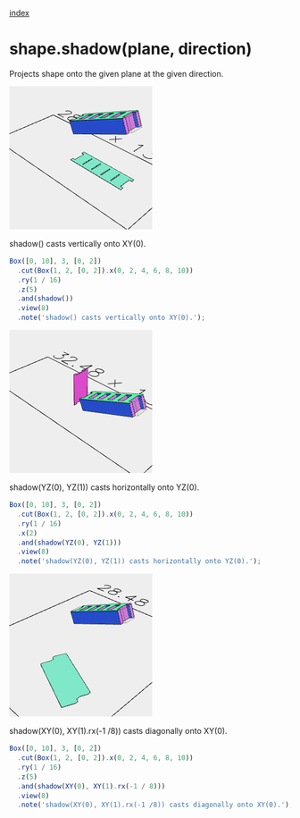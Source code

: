 [index](../../nb/api/index.md)
# shape.shadow(plane, direction)

Projects shape onto the given plane at the given direction.

![Image](shadow.md.$2_8.png)

shadow() casts vertically onto XY(0).

```JavaScript
Box([0, 10], 3, [0, 2])
  .cut(Box(1, 2, [0, 2]).x(0, 2, 4, 6, 8, 10))
  .ry(1 / 16)
  .z(5)
  .and(shadow())
  .view(8)
  .note('shadow() casts vertically onto XY(0).');
```

![Image](shadow.md.$3_8.png)

shadow(YZ(0), YZ(1)) casts horizontally onto YZ(0).

```JavaScript
Box([0, 10], 3, [0, 2])
  .cut(Box(1, 2, [0, 2]).x(0, 2, 4, 6, 8, 10))
  .ry(1 / 16)
  .x(2)
  .and(shadow(YZ(0), YZ(1)))
  .view(8)
  .note('shadow(YZ(0), YZ(1)) casts horizontally onto YZ(0).');
```

![Image](shadow.md.$4_8.png)

shadow(XY(0), XY(1).rx(-1 /8)) casts diagonally onto XY(0).

```JavaScript
Box([0, 10], 3, [0, 2])
  .cut(Box(1, 2, [0, 2]).x(0, 2, 4, 6, 8, 10))
  .ry(1 / 16)
  .z(5)
  .and(shadow(XY(0), XY(1).rx(-1 / 8)))
  .view(8)
  .note('shadow(XY(0), XY(1).rx(-1 /8)) casts diagonally onto XY(0).');
```
